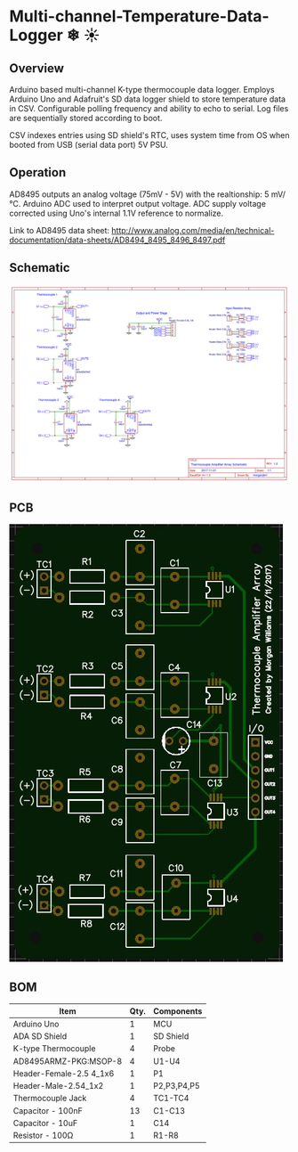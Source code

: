 # Multi-channel-Temperature-Data-Logger ❄ ☀ 

## Overview
Arduino based multi-channel K-type thermocouple data logger. Employs Arduino Uno and Adafruit's SD data logger shield to store temperature data in CSV. Configurable polling frequency and ability to echo to serial. Log files are sequentially stored according to boot.

CSV indexes entries using SD shield's RTC, uses system time from OS when booted from USB (serial data port) 5V PSU. 

## Operation 
AD8495 outputs an analog voltage (75mV - 5V) with the realtionship: 5 mV/°C. Arduino ADC used to interpret output voltage. ADC supply voltage corrected using Uno's internal 1.1V reference to normalize. 

Link to AD8495 data sheet: http://www.analog.com/media/en/technical-documentation/data-sheets/AD8494_8495_8496_8497.pdf

## Schematic
![](https://github.com/morganjlw/Multi-Channel-Temperature-Data-Logger/blob/master/Thermocouple-Array.png)


## PCB
![](https://github.com/morganjlw/Multi-Channel-Temperature-Data-Logger/blob/master/Thermocouple%20Amplifier%20Array%20PCB.JPG)


## BOM

 Item    | Qty.    | Components 
---------|---------|------------
Arduino Uno  | 1 | MCU  
ADA SD Shield  | 1 | SD Shield
K-type Thermocouple | 4 | Probe   
AD8495ARMZ-PKG:MSOP-8  | 4 | U1-U4   
Header-Female-2.5 4_1x6  | 1 | P1      
Header-Male-2.54_1x2 | 1 | P2,P3,P4,P5
Thermocouple Jack  | 4 | TC1-TC4   
Capacitor - 100nF | 13 | C1-C13   
Capacitor - 10uF | 1 | C14
Resistor - 100Ω | 1 | R1-R8
 
 
 
